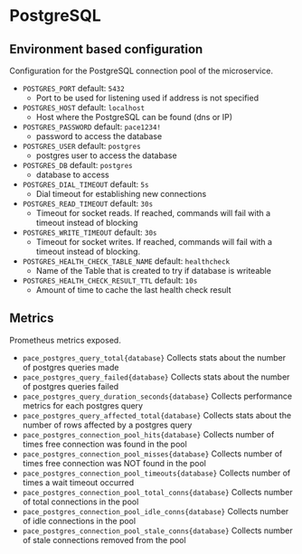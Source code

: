 # PostgreSQL


## Environment based configuration

Configuration for the PostgreSQL connection pool of the microservice.

* `POSTGRES_PORT` default: `5432`
    * Port to be used for listening used if address is not specified
* `POSTGRES_HOST` default: `localhost`
    * Host where the PostgreSQL can be found (dns or IP)
* `POSTGRES_PASSWORD` default: `pace1234!`
    * password to access the database
* `POSTGRES_USER` default: `postgres`
    * postgres user to access the database
* `POSTGRES_DB` default: `postgres`
    * database to access
* `POSTGRES_DIAL_TIMEOUT` default: `5s`
    * Dial timeout for establishing new connections
* `POSTGRES_READ_TIMEOUT` default: `30s`
    *  Timeout for socket reads. If reached, commands will fail with a timeout instead of blocking
* `POSTGRES_WRITE_TIMEOUT` default: `30s`
    * Timeout for socket writes. If reached, commands will fail with a timeout instead of blocking.
* `POSTGRES_HEALTH_CHECK_TABLE_NAME` default: `healthcheck`
    * Name of the Table that is created to try if database is writeable
* `POSTGRES_HEALTH_CHECK_RESULT_TTL` default: `10s`
    * Amount of time to cache the last health check result

## Metrics

Prometheus metrics exposed.

* `pace_postgres_query_total{database}` Collects stats about the number of postgres queries made
* `pace_postgres_query_failed{database}` Collects stats about the number of postgres queries failed
* `pace_postgres_query_duration_seconds{database}` Collects performance metrics for each postgres query
* `pace_postgres_query_affected_total{database}` Collects stats about the number of rows affected by a postgres query
* `pace_postgres_connection_pool_hits{database}` Collects number of times free connection was found in the pool
* `pace_postgres_connection_pool_misses{database}` Collects number of times free connection was NOT found in the pool
* `pace_postgres_connection_pool_timeouts{database}` Collects number of times a wait timeout occurred
* `pace_postgres_connection_pool_total_conns{database}` Collects number of total connections in the pool
* `pace_postgres_connection_pool_idle_conns{database}` Collects number of idle connections in the pool
* `pace_postgres_connection_pool_stale_conns{database}` Collects number of stale connections removed from the pool
